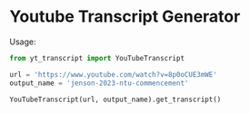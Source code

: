 # Youtube Transcript Generator

Usage:
```py
from yt_transcript import YouTubeTranscript

url = 'https://www.youtube.com/watch?v=8p0oCUE3mWE'
output_name = 'jenson-2023-ntu-commencement'

YouTubeTranscript(url, output_name).get_transcript()

```
